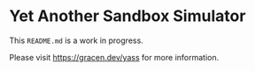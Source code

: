 # Yet Another Sandbox Simulator
This `README.md` is a work in progress.

Please visit https://gracen.dev/yass for more information.